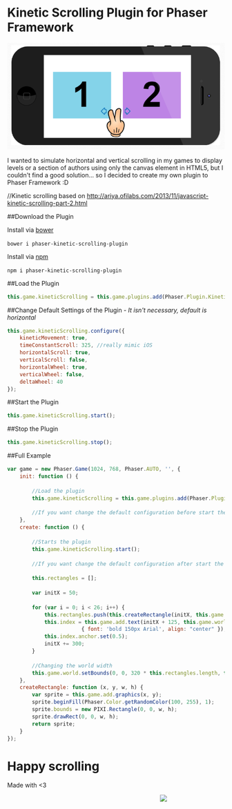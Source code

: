 # Kinetic Scrolling Plugin for Phaser Framework

![Kinetic Scrolling Plugin](https://raw.githubusercontent.com/jdnichollsc/Phaser-Kinetic-Scrolling-Plugin/gh-pages/img/plugin.png)

I wanted to simulate horizontal and vertical scrolling in my games to display levels or a section of authors using only the canvas element in HTML5, but I couldn't find a good solution... so I decided to create my own plugin to Phaser Framework :D

//Kinetic scrolling based on http://ariya.ofilabs.com/2013/11/javascript-kinetic-scrolling-part-2.html

##Download the Plugin

Install via [bower](http://bower.io)

`bower i phaser-kinetic-scrolling-plugin`

Install via [npm](https://www.npmjs.com)

`npm i phaser-kinetic-scrolling-plugin`

##Load the Plugin

```javascript
this.game.kineticScrolling = this.game.plugins.add(Phaser.Plugin.KineticScrolling);
```

##Change Default Settings of the Plugin - *_It isn't necessary, default is horizontal_*

```javascript
this.game.kineticScrolling.configure({
    kineticMovement: true,
    timeConstantScroll: 325, //really mimic iOS
    horizontalScroll: true,
    verticalScroll: false,
    horizontalWheel: true,
    verticalWheel: false,
    deltaWheel: 40
});
```

##Start the Plugin

```javascript
this.game.kineticScrolling.start();
```

##Stop the Plugin

```javascript
this.game.kineticScrolling.stop();
```

##Full Example

```javascript
var game = new Phaser.Game(1024, 768, Phaser.AUTO, '', {
    init: function () {
        
        //Load the plugin
        this.game.kineticScrolling = this.game.plugins.add(Phaser.Plugin.KineticScrolling);
        
        //If you want change the default configuration before start the plugin
    },
    create: function () {

        //Starts the plugin
        this.game.kineticScrolling.start();
        
        //If you want change the default configuration after start the plugin

        this.rectangles = [];

        var initX = 50;

        for (var i = 0; i < 26; i++) {
            this.rectangles.push(this.createRectangle(initX, this.game.world.centerY - 100, 250, 200));
            this.index = this.game.add.text(initX + 125, this.game.world.centerY, i + 1,
                        { font: 'bold 150px Arial', align: "center" });
            this.index.anchor.set(0.5);
            initX += 300;
        }

        //Changing the world width
        this.game.world.setBounds(0, 0, 320 * this.rectangles.length, this.game.height);
    },
    createRectangle: function (x, y, w, h) {
        var sprite = this.game.add.graphics(x, y);
        sprite.beginFill(Phaser.Color.getRandomColor(100, 255), 1);
        sprite.bounds = new PIXI.Rectangle(0, 0, w, h);
        sprite.drawRect(0, 0, w, h);
        return sprite;
    }
});
```

# Happy scrolling
Made with <3

<img width="150px" src="http://phaser.azurewebsites.net/assets/nicholls.png" align="right">
